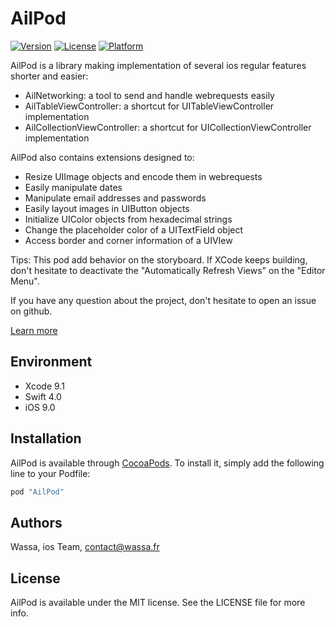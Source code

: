 # AilPod

[![Version](https://img.shields.io/cocoapods/v/AilPod.svg?style=flat)](http://cocoapods.org/pods/AilPod)
[![License](https://img.shields.io/cocoapods/l/AilPod.svg?style=flat)](http://cocoapods.org/pods/AilPod)
[![Platform](https://img.shields.io/cocoapods/p/AilPod.svg?style=flat)](http://cocoapods.org/pods/AilPod)

AilPod is a library making implementation of several ios regular features shorter and easier:
* AilNetworking: a tool to send and handle webrequests easily
* AilTableViewController: a shortcut for UITableViewController implementation
* AilCollectionViewController: a shortcut for UICollectionViewController implementation

AilPod also contains extensions designed to:
* Resize UIImage objects and encode them in webrequests
* Easily manipulate dates
* Manipulate email addresses and passwords
* Easily layout images in UIButton objects
* Initialize UIColor objects from hexadecimal strings
* Change the placeholder color of a UITextField object
* Access border and corner information of a UIVIew

Tips:
This pod add behavior on the storyboard. If XCode keeps building, don't hesitate to deactivate the "Automatically Refresh Views" on the "Editor Menu".

If you have any question about the project, don't hesitate to open an issue on github.

[Learn more](https://medium.com/wassa/developing-our-own-framework-the-ailpod-80000ed2ef7f)

## Environment
* Xcode 9.1
* Swift 4.0
* iOS 9.0

## Installation

AilPod is available through [CocoaPods](http://cocoapods.org). To install
it, simply add the following line to your Podfile:

```ruby
pod "AilPod"
```

## Authors

Wassa, ios Team, contact@wassa.fr

## License

AilPod is available under the MIT license. See the LICENSE file for more info.
